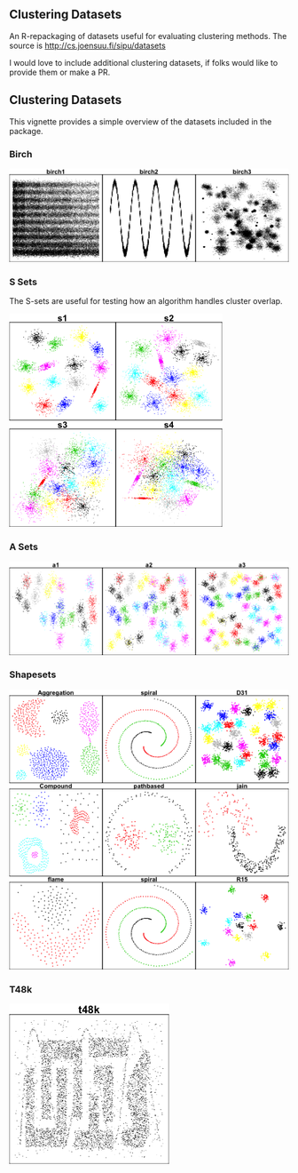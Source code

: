 
<!-- README.md is generated from README.Rmd. Please edit that file -->
Clustering Datasets
-------------------

An R-repackaging of datasets useful for evaluating clustering methods. The source is <http://cs.joensuu.fi/sipu/datasets>

I would love to include additional clustering datasets, if folks would like to provide them or make a PR.

Clustering Datasets
-------------------

This vignette provides a simple overview of the datasets included in the package.

### Birch

![](README-birch-1.png)

### S Sets

The S-sets are useful for testing how an algorithm handles cluster overlap.

![](README-ssets-1.png)

### A Sets

![](README-asets-1.png)

### Shapesets

![](README-shapesets-1.png)

### T48k

![](README-t48k-1.png)
